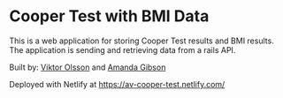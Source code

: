 # Cooper Test with BMI Data

This is a web application for storing Cooper Test results and BMI results.
The application is sending and retrieving data from a rails API.

Built by: [Viktor Olsson](https://github.com/vick3d) and [Amanda Gibson](https://github.com/amandagibson)

Deployed with Netlify at https://av-cooper-test.netlify.com/
